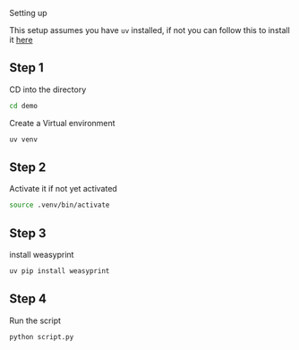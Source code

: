 Setting up

This setup assumes you have `uv` installed, if not you can follow this to install it [here](https://docs.astral.sh/uv/)

## Step 1
CD into the directory

```bash
cd demo
```

Create a Virtual environment

```bash
uv venv
```

## Step 2
Activate it if not yet activated

```bash
source .venv/bin/activate
```

## Step 3

install weasyprint

```bash
uv pip install weasyprint
```

## Step 4

Run the script

```bash
python script.py
```
